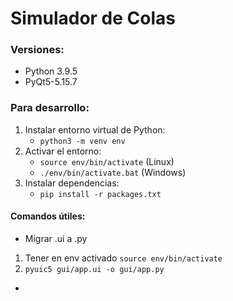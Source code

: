 # Simulador de Colas

### Versiones:
 
- Python 3.9.5
- PyQt5-5.15.7

### Para desarrollo:

1. Instalar entorno virtual de Python:
   - `python3 -m venv env`
2. Activar el entorno:
   - `source env/bin/activate` (Linux)
   - `./env/bin/activate.bat` (Windows)
3. Instalar dependencias:
   - `pip install -r packages.txt`


#### Comandos útiles:

* Migrar .ui a .py 
  
1. Tener en env activado `source env/bin/activate`
2. `pyuic5 gui/app.ui -o gui/app.py`

* 